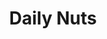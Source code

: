 ---
title: Daily Nuts
description: 碎片化的，奇思妙想的，陈词滥调的
archivesSlug: archives
cascade:
  - _target:
      kind: page
    ShowWordCount: false
    ShowReadingTime: false
---